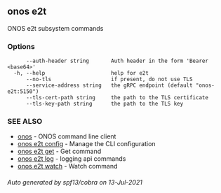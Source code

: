 ## onos e2t

ONOS e2t subsystem commands

### Options

```
      --auth-header string       Auth header in the form 'Bearer <base64>'
  -h, --help                     help for e2t
      --no-tls                   if present, do not use TLS
      --service-address string   the gRPC endpoint (default "onos-e2t:5150")
      --tls-cert-path string     the path to the TLS certificate
      --tls-key-path string      the path to the TLS key
```

### SEE ALSO

* [onos](onos.md)	 - ONOS command line client
* [onos e2t config](onos_e2t_config.md)	 - Manage the CLI configuration
* [onos e2t get](onos_e2t_get.md)	 - Get command
* [onos e2t log](onos_e2t_log.md)	 - logging api commands
* [onos e2t watch](onos_e2t_watch.md)	 - Watch command

###### Auto generated by spf13/cobra on 13-Jul-2021
